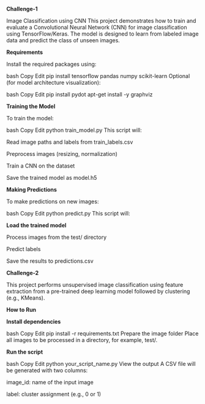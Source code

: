 **Challenge-1**

Image Classification using CNN
This project demonstrates how to train and evaluate a Convolutional Neural Network (CNN) for image classification using TensorFlow/Keras. The model is designed to learn from labeled image data and predict the class of unseen images.

**Requirements**

Install the required packages using:

bash
Copy
Edit
pip install tensorflow pandas numpy scikit-learn
Optional (for model architecture visualization):

bash
Copy
Edit
pip install pydot
apt-get install -y graphviz

**Training the Model**

To train the model:

bash
Copy
Edit
python train_model.py
This script will:

Read image paths and labels from train_labels.csv

Preprocess images (resizing, normalization)

Train a CNN on the dataset

Save the trained model as model.h5

**Making Predictions**

To make predictions on new images:

bash
Copy
Edit
python predict.py
This script will:

**Load the trained model**

Process images from the test/ directory

Predict labels

Save the results to predictions.csv

**Challenge-2**

This project performs unsupervised image classification using feature extraction from a pre-trained deep learning model followed by clustering (e.g., KMeans).

**How to Run**

**Install dependencies**

bash
Copy
Edit
pip install -r requirements.txt
Prepare the image folder
Place all images to be processed in a directory, for example, test/.

**Run the script**

bash
Copy
Edit
python your_script_name.py
View the output
A CSV file will be generated with two columns:

image_id: name of the input image

label: cluster assignment (e.g., 0 or 1)
